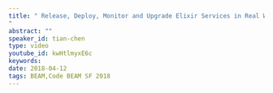 ```yaml
---
title: " Release, Deploy, Monitor and Upgrade Elixir Services in Real World - Code BEAM SF 2018
"
abstract: ""
speaker_id: tian-chen
type: video
youtube_id: kwHtlmyxE6c
keywords: 
date: 2018-04-12
tags: BEAM,Code BEAM SF 2018
---
```


